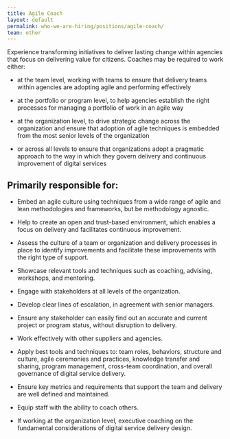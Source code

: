```yaml
---
title: Agile Coach
layout: default
permalink: who-we-are-hiring/positions/agile-coach/
team: other
---
```

Experience transforming initiatives to deliver lasting change within
agencies that focus on delivering value for citizens. Coaches may be
required to work either:

-   at the team level, working with teams to ensure that delivery teams
within agencies are adopting agile and performing effectively

-   at the portfolio or program level, to help agencies establish the
right processes for managing a portfolio of work in an agile way

-   at the organization level, to drive strategic change across the
    organization and ensure that adoption of agile techniques is
    embedded from the most senior levels of the organization

-   or across all levels to ensure that organizations adopt a pragmatic
    approach to the way in which they govern delivery and continuous
    improvement of digital services

## Primarily responsible for:

-   Embed an agile culture using techniques from a wide range of agile
    and lean methodologies and frameworks, but be methodology agnostic.

-   Help to create an open and trust-based environment, which enables a
    focus on delivery and facilitates continuous improvement.

-   Assess the culture of a team or organization and delivery processes
    in place to identify improvements and facilitate these
    improvements with the right type of support.

-   Showcase relevant tools and techniques such as coaching, advising,
    workshops, and mentoring.

-   Engage with stakeholders at all levels of the organization.

-   Develop clear lines of escalation, in agreement with senior managers.

-   Ensure any stakeholder can easily find out an accurate and current
    project or program status, without disruption to delivery.

-   Work effectively with other suppliers and agencies.

-   Apply best tools and techniques to: team roles, behaviors, structure
    and culture, agile ceremonies and practices, knowledge transfer
    and sharing, program management, cross-team coordination, and
    overall governance of digital service delivery.

-   Ensure key metrics and requirements that support the team and
    delivery are well defined and maintained.

-   Equip staff with the ability to coach others.

-   If working at the organization level, executive coaching on the fundamental
    considerations of digital service delivery design.